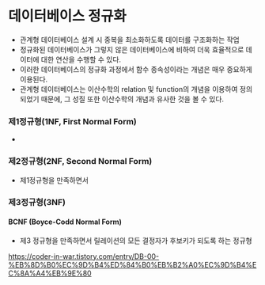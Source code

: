 # 데이터베이스 정규화 
- 관계형 데이터베이스 설계 시 중복을 최소화하도록 데이터를 구조화하는 작업 
- 정규화된 데이터베이스가 그렇지 않은 데이터베이스에 비하여 더욱 효율적으로 데이터에 대한 연산을 수행할 수 있다.
- 이러한 데이터베이스의 정규화 과정에서 함수 종속성이라는 개념은 매우 중요하게 이용된다.
- 관계형 데이터베이스는 이산수학의 relation 및 function의 개념을 이용하여 정의되었기 때문에, 그 성질 또한 이산수학의 개념과 유사한 것을 볼 수 있다.


### 제1정규형(1NF, First Normal Form)
- 

### 제2정규형(2NF, Second Normal Form)
- 제1정규형을 만족하면서 

### 제3정규형(3NF)

#### BCNF (Boyce-Codd Normal Form)
- 제3 정규형을 만족하면서 릴레이션의 모든 결정자가 후보키가 되도록 하는 정규형 



https://coder-in-war.tistory.com/entry/DB-00-%EB%8D%B0%EC%9D%B4%ED%84%B0%EB%B2%A0%EC%9D%B4%EC%8A%A4%EB%9E%80
